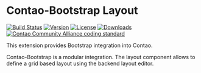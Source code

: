 Contao-Bootstrap Layout
=====================

[![Build Status](http://img.shields.io/travis/contao-bootstrap/layout/master.svg?style=flat-square)](https://travis-ci.org/contao-bootstrap/layout)
[![Version](http://img.shields.io/packagist/v/contao-bootstrap/layout.svg?style=flat-square)](http://packagist.com/packages/contao-bootstrap/layout)
[![License](http://img.shields.io/packagist/l/contao-bootstrap/layout.svg?style=flat-square)](http://packagist.com/packages/contao-bootstrap/layout)
[![Downloads](http://img.shields.io/packagist/dt/contao-bootstrap/layout.svg?style=flat-square)](http://packagist.com/packages/contao-bootstrap/layout)
[![Contao Community Alliance coding standard](http://img.shields.io/badge/cca-coding_standard-red.svg?style=flat-square)](https://github.com/contao-community-alliance/coding-standard)

This extension provides Bootstrap integration into Contao. 

Contao-Bootstrap is a modular integration. The layout component allows to define a grid based layout using the 
backend layout editor.

